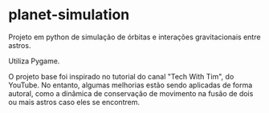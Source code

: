 # planet-simulation
Projeto em python de simulação de órbitas e interações gravitacionais entre astros.

Utiliza Pygame.

O projeto base foi inspirado no tutorial do canal "Tech With Tim", do YouTube.
No entanto, algumas melhorias estão sendo aplicadas de forma autoral, como a dinâmica de conservação de movimento na fusão de dois ou mais astros caso eles se encontrem.
